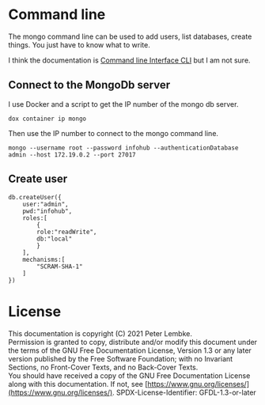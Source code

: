 # Command line

The mongo command line can be used to add users, list databases, create things. You just have to know what to write.

I think the documentation is [Command line Interface CLI](https://docs.mongodb.com/mongocli/master/) but I am not sure.

## Connect to the MongoDb server

I use Docker and a script to get the IP number of the mongo db server.

```
dox container ip mongo 
```
Then use the IP number to connect to the mongo command line.
```
mongo --username root --password infohub --authenticationDatabase admin --host 172.19.0.2 --port 27017
```

## Create user

```
db.createUser({
    user:"admin",
    pwd:"infohub",
    roles:[
        {
        role:"readWrite",
        db:"local"
        }
    ],
    mechanisms:[
        "SCRAM-SHA-1"
    ]
})
```

# License
This documentation is copyright (C) 2021 Peter Lembke.  
Permission is granted to copy, distribute and/or modify this document under the terms of the GNU Free Documentation License, Version 1.3 or any later version published by the Free Software Foundation; with no Invariant Sections, no Front-Cover Texts, and no Back-Cover Texts.  
You should have received a copy of the GNU Free Documentation License along with this documentation. If not, see [https://www.gnu.org/licenses/](https://www.gnu.org/licenses/).  SPDX-License-Identifier: GFDL-1.3-or-later  
